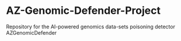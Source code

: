 # AZ-Genomic-Defender-Project
Repository for the AI-powered genomics data-sets poisoning detector AZGenomicDefender
